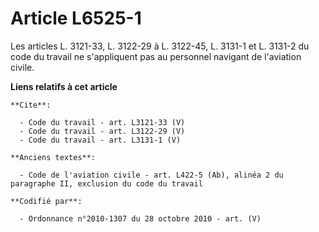 # Article L6525-1

Les articles L. 3121-33, L. 3122-29 à L. 3122-45, L. 3131-1 et L. 3131-2 du code du travail ne s'appliquent pas au personnel
navigant de l'aviation civile.

**Liens relatifs à cet article**

	**Cite**:

	  - Code du travail - art. L3121-33 (V)
	  - Code du travail - art. L3122-29 (V)
	  - Code du travail - art. L3131-1 (V)

	**Anciens textes**:

	  - Code de l'aviation civile - art. L422-5 (Ab), alinéa 2 du paragraphe II, exclusion du code du travail

	**Codifié par**:

	  - Ordonnance n°2010-1307 du 28 octobre 2010 - art. (V)
